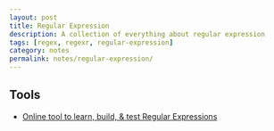 ```yaml
---
layout: post
title: Regular Expression
description: A collection of everything about regular expression
tags: [regex, regexr, regular-expression]
category: notes
permalink: notes/regular-expression/
---
```


## Tools
- [Online tool to learn, build, & test Regular Expressions ](http://www.regexr.com/)
